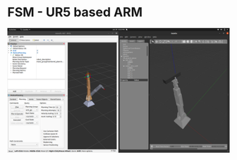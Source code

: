 # FSM - UR5 based ARM 
![Alt text](https://github.com/jchaudhary21/fsm_arm/blob/main/src/Screenshot%20from%202023-06-29%2020-22-01.png)
